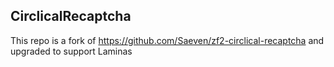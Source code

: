 CirclicalRecaptcha
------------------

This repo is a fork of https://github.com/Saeven/zf2-circlical-recaptcha and upgraded to support Laminas